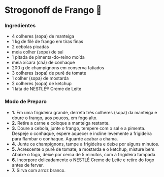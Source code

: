 # Strogonoff de Frango :chicken:

### Ingredientes

- 4 colheres (sopa) de manteiga
- 1 kg de filé de frango em tiras finas
- 2 cebolas picadas
- meia colher (sopa) de sal
- 1 pitada de pimenta-do-reino moída
- meia xícara (chá) de conhaque
- 200 g de champignons em conserva fatiados
- 3 colheres (sopa) de purê de tomate
- 1 colher (sopa) de mostarda
- 2 colheres (sopa) de ketchup
- 1 lata de NESTLÉ® Creme de Leite

### Modo de Preparo

- **1.** Em uma  frigideira grande, derreta três colheres (sopa) da manteiga e doure o frango, aos poucos, em fogo alto.
- **2.** Retire a carne e coloque a manteiga restante.
- **3.** Doure a cebola, junte o frango, tempere com o sal e a pimenta. Despeje o conhaque, espere aquecer e incline levemente a frigideira para flambar o conhaque. Aguarde acabar a chama.
- **4.** Junte os champignons, tampe a frigideira e deixe por alguns minutos.
- **5.** Acrescente o purê de tomate, a mostarda e o ketchup, misture bem. Abaixe o fogo, deixe por cerca de 5 minutos, com a frigideira tampada.
- **6.** Incorpore delicadamente o NESTLÉ Creme de Leite e retire do fogo antes de ferver.
- **7.** Sirva com arroz branco.

